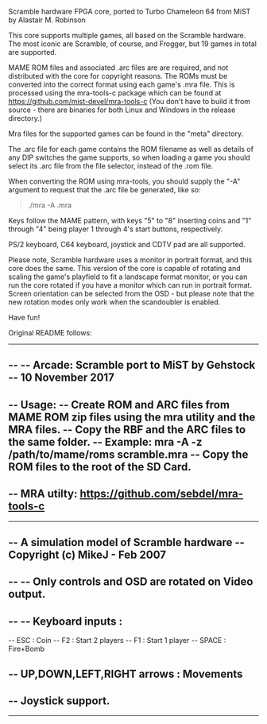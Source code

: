 Scramble hardware FPGA core, ported to Turbo Chameleon 64 from MiST
by Alastair M. Robinson

This core supports multiple games, all based on the Scramble hardware.
The most iconic are Scramble, of course, and Frogger, but 19 games in 
total are supported.

MAME ROM files and associated .arc files are are required, and not
distributed with the core for copyright reasons.  The ROMs must be
converted into the correct format using each game's .mra file.  This
is processed using the mra-tools-c package which can be found at
https://github.com/mist-devel/mra-tools-c
(You don't have to build it from source - there are binaries for
both Linux and Windows in the release directory.)

Mra files for the supported games can be found in the "meta" directory.

The .arc file for each game contains the ROM filename as well as details of
any DIP switches the game supports, so when loading a game you should select
its .arc file from the file selector, instead of the .rom file.

When converting the ROM using mra-tools, you should supply the "-A" argument
to request that the .arc file be generated, like so:

> ./mra -A <game>.mra

Keys follow the MAME pattern, with keys "5" to "8" inserting coins and "1"
through "4" being player 1 through 4's start buttons, respectively.

PS/2 keyboard, C64 keyboard, joystick and CDTV pad are all supported.

Please note, Scramble hardware uses a monitor in portrait format, and this core
does the same.  This version of the core is capable of rotating and scaling
the game's playfield to fit a landscape format monitor, or you can run the 
core rotated if you have a monitor which can run in portrait format.
Screen orientation can be selected from the OSD - but please note that the new
rotation modes only work when the scandoubler is enabled.


Have fun!


Original README follows:

---------------------------------------------------------------------------------
-- 
-- Arcade: Scramble port to MiST by Gehstock
-- 10 November 2017
-- 
-- Usage:
-- Create ROM and ARC files from MAME ROM zip files using the mra utility and the MRA files.
-- Copy the RBF and the ARC files to the same folder.
-- Example: mra -A -z /path/to/mame/roms scramble.mra
-- Copy the ROM files to the root of the SD Card.
--
-- MRA utilty: https://github.com/sebdel/mra-tools-c
--
---------------------------------------------------------------------------------
-- A simulation model of Scramble hardware
-- Copyright (c) MikeJ - Feb 2007
---------------------------------------------------------------------------------
-- 
-- Only controls and OSD are rotated on Video output.
-- 
-- 
-- Keyboard inputs :
--
--   ESC         : Coin
--   F2          : Start 2 players
--   F1          : Start 1 player
--   SPACE       : Fire+Bomb

--   UP,DOWN,LEFT,RIGHT arrows : Movements
--
-- Joystick support.
-- 
---------------------------------------------------------------------------------

